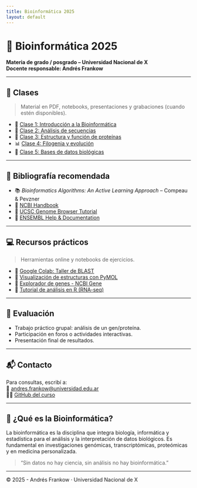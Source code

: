 ```yaml
---
title: Bioinformática 2025
layout: default
---
```


# 🧬 Bioinformática 2025

**Materia de grado / posgrado – Universidad Nacional de X**  
**Docente responsable: Andrés Frankow**

---

## 📅 Clases

> Material en PDF, notebooks, presentaciones y grabaciones (cuando estén disponibles).

- 📘 [Clase 1: Introducción a la Bioinformática](clases/clase1.html)
- 🧪 [Clase 2: Análisis de secuencias](clases/clase2.html)
- 🔬 [Clase 3: Estructura y función de proteínas](clases/clase3.html)
- 📊 [Clase 4: Filogenia y evolución](clases/clase4.html)
- 📂 [Clase 5: Bases de datos biológicas](clases/clase5.html)

---

## 📖 Bibliografía recomendada

- 📚 _Bioinformatics Algorithms: An Active Learning Approach_ – Compeau & Pevzner  
- 📘 [NCBI Handbook](https://www.ncbi.nlm.nih.gov/books/NBK143764/)
- 📗 [UCSC Genome Browser Tutorial](https://genome.ucsc.edu/training/)
- 🧬 [ENSEMBL Help & Documentation](https://www.ensembl.org/info/docs/index.html)

---

## 💻 Recursos prácticos

> Herramientas online y notebooks de ejercicios.

- 🔗 [Google Colab: Taller de BLAST](https://colab.research.google.com/...)
- 🧬 [Visualización de estructuras con PyMOL](https://pymol.org/)
- 🧫 [Explorador de genes - NCBI Gene](https://www.ncbi.nlm.nih.gov/gene/)
- 🧠 [Tutorial de análisis en R (RNA-seq)](https://.../rnaseq-tutorial.html)

---

## 🧾 Evaluación

- Trabajo práctico grupal: análisis de un gen/proteína.
- Participación en foros o actividades interactivas.
- Presentación final de resultados.

---

## 📬 Contacto

Para consultas, escribí a:  
📧 andres.frankow@universidad.edu.ar  
🧑‍💻 [GitHub del curso](https://github.com/tuusuario/bioinformatica-2025)

---

## 🧠 ¿Qué es la Bioinformática?

La bioinformática es la disciplina que integra biología, informática y estadística para el análisis y la interpretación de datos biológicos. Es fundamental en investigaciones genómicas, transcriptómicas, proteómicas y en medicina personalizada.

> “Sin datos no hay ciencia, sin análisis no hay bioinformática.”

---

© 2025 - Andrés Frankow · Universidad Nacional de X
